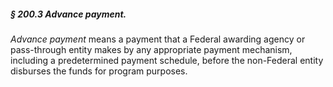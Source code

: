 ##### § 200.3 Advance payment. #####

*Advance payment* means a payment that a Federal awarding agency or pass-through entity makes by any appropriate payment mechanism, including a predetermined payment schedule, before the non-Federal entity disburses the funds for program purposes.